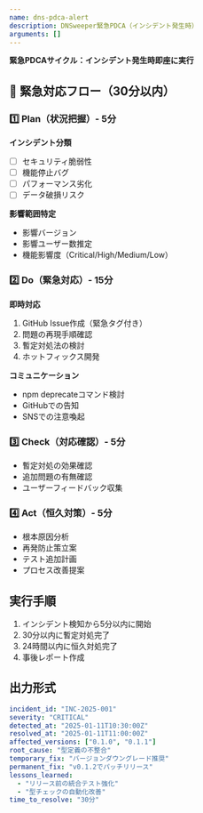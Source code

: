 ```yaml
---
name: dns-pdca-alert
description: DNSweeper緊急PDCA（インシデント発生時）
arguments: []
---
```


**緊急PDCAサイクル：インシデント発生時即座に実行**

## 🚨 緊急対応フロー（30分以内）

### 1️⃣ Plan（状況把握）- 5分
**インシデント分類**
- [ ] セキュリティ脆弱性
- [ ] 機能停止バグ
- [ ] パフォーマンス劣化
- [ ] データ破損リスク

**影響範囲特定**
- 影響バージョン
- 影響ユーザー数推定
- 機能影響度（Critical/High/Medium/Low）

### 2️⃣ Do（緊急対応）- 15分
**即時対応**
1. GitHub Issue作成（緊急タグ付き）
2. 問題の再現手順確認
3. 暫定対処法の検討
4. ホットフィックス開発

**コミュニケーション**
- npm deprecateコマンド検討
- GitHubでの告知
- SNSでの注意喚起

### 3️⃣ Check（対応確認）- 5分
- 暫定対処の効果確認
- 追加問題の有無確認
- ユーザーフィードバック収集

### 4️⃣ Act（恒久対策）- 5分
- 根本原因分析
- 再発防止策立案
- テスト追加計画
- プロセス改善提案

## 実行手順
1. インシデント検知から5分以内に開始
2. 30分以内に暫定対処完了
3. 24時間以内に恒久対処完了
4. 事後レポート作成

## 出力形式
```yaml
incident_id: "INC-2025-001"
severity: "CRITICAL"
detected_at: "2025-01-11T10:30:00Z"
resolved_at: "2025-01-11T11:00:00Z"
affected_versions: ["0.1.0", "0.1.1"]
root_cause: "型定義の不整合"
temporary_fix: "バージョンダウングレード推奨"
permanent_fix: "v0.1.2でパッチリリース"
lessons_learned:
  - "リリース前の統合テスト強化"
  - "型チェックの自動化改善"
time_to_resolve: "30分"
```